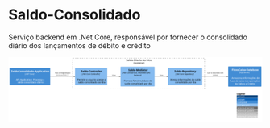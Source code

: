 # Saldo-Consolidado

Serviço backend em .Net Core, responsável por fornecer o consolidado diário dos lançamentos de débito e crédito

![diagram](saldoconsolidado.svg)